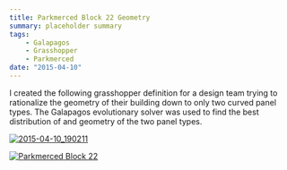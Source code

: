 ```yaml
---
title: Parkmerced Block 22 Geometry
summary: placeholder summary
tags:
    - Galapagos
    - Grasshopper
    - Parkmerced
date: "2015-04-10"
---
```


I created the following grasshopper definition for a design team trying to rationalize the geometry of their building down to only two curved panel types. The Galapagos evolutionary solver was used to find the best distribution of and geometry of the two panel types.

[![2015-04-10_190211](http://www.ericanastas.com/wp-content/uploads/2015/07/2015-04-10_190211-636x460.png)](2015-04-10_190211.png)

[![Parkmerced Block 22](Parkmerced-Block-22.png)](http://www.ericanastas.com/wp-content/uploads/2015/04/Parkmerced-Block-22.png)
